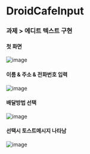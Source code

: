 # DroidCafeInput


### 과제 > 에디트 텍스트 구현


#### 첫 화면


![image](https://user-images.githubusercontent.com/83248175/125017561-5af6ff00-e0ae-11eb-95eb-0d933b307291.png)


#### 이름 & 주소 & 전화번호 입력


![image](https://user-images.githubusercontent.com/83248175/125017637-824dcc00-e0ae-11eb-84ce-0df4a1bdf1ff.png)

#### 배달방법 선택


![image](https://user-images.githubusercontent.com/83248175/125017749-bc1ed280-e0ae-11eb-91e5-112ae97a4d36.png)

#### 선택시 토스트메시지 나타남

![image](https://user-images.githubusercontent.com/83248175/125017807-d5278380-e0ae-11eb-91ba-0a54bc7fbe61.png)
